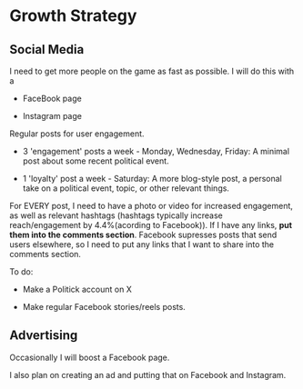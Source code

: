 # Growth Strategy

## Social Media

I need to get more people on the game as fast as possible. I will do this with a 

- FaceBook page

- Instagram page

Regular posts for user engagement.

- 3 'engagement' posts a week - Monday, Wednesday, Friday: A minimal post about some recent political event.

- 1 'loyalty' post a week - Saturday: A more blog-style post, a personal take on a political event, topic, or other relevant things.

For EVERY post, I need to have a photo or video for increased engagement, as well as relevant hashtags (hashtags typically increase reach/engagement by 4.4%(acording to Facebook)). If I have any links, **put them into the comments section**. Facebook supresses posts that send users elsewhere, so I need to put any links that I want to share into the comments section.

To do:

- Make a Politick account on X

- Make regular Facebook stories/reels posts.

## Advertising

Occasionally I will boost a Facebook page.

I also plan on creating an ad and putting that on Facebook and Instagram.
